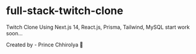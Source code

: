 # full-stack-twitch-clone
Twitch Clone Using Next.js 14, React.js, Prisma, Tailwind, MySQL
start work soon...

Created by - Prince Chhirolya 🚀
